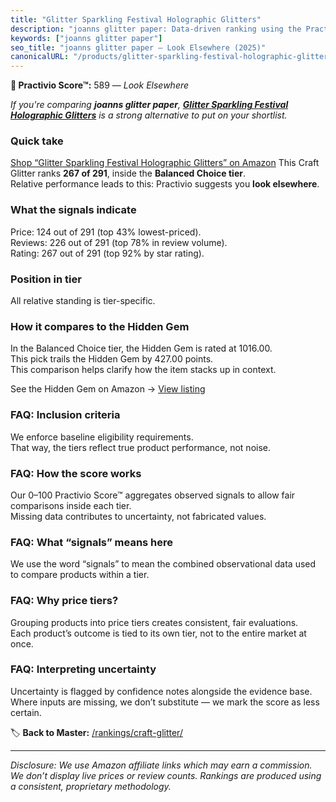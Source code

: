 ```yaml
---
title: "Glitter Sparkling Festival Holographic Glitters"
description: "joanns glitter paper: Data-driven ranking using the Practivio Score™. Positioned by quality, value, demand, findability, momentum."
keywords: ["joanns glitter paper"]
seo_title: "joanns glitter paper — Look Elsewhere (2025)"
canonicalURL: "/products/glitter-sparkling-festival-holographic-glitters-B0FHWD4349/"
---
```


**🚫 Practivio Score™:** 589 — _Look Elsewhere_


*If you're comparing **joanns glitter paper**, **[Glitter Sparkling Festival Holographic Glitters](https://www.amazon.com/dp/B0FHWD4349?tag=practivio-20)** is a strong alternative to put on your shortlist.*
### Quick take
[Shop “Glitter Sparkling Festival Holographic Glitters” on Amazon](https://www.amazon.com/dp/B0FHWD4349?tag=practivio-20)
This Craft Glitter ranks **267 of 291**, inside the **Balanced Choice tier**.  
Relative performance leads to this: Practivio suggests you **look elsewhere**.

### What the signals indicate
Price: 124 out of 291 (top 43% lowest-priced).  
Reviews: 226 out of 291 (top 78% in review volume).  
Rating: 267 out of 291 (top 92% by star rating).  

### Position in tier
All relative standing is tier-specific.

### How it compares to the Hidden Gem
In the Balanced Choice tier, the Hidden Gem is rated at 1016.00.  
This pick trails the Hidden Gem by 427.00 points.  
This comparison helps clarify how the item stacks up in context.  

See the Hidden Gem on Amazon → [View listing](https://www.amazon.com/dp/B009WLPEJA?tag=practivio-20)

### FAQ: Inclusion criteria
We enforce baseline eligibility requirements.  
That way, the tiers reflect true product performance, not noise.

### FAQ: How the score works
Our 0–100 Practivio Score™ aggregates observed signals to allow fair comparisons inside each tier.  
Missing data contributes to uncertainty, not fabricated values.

### FAQ: What “signals” means here
We use the word “signals” to mean the combined observational data used to compare products within a tier.

### FAQ: Why price tiers?
Grouping products into price tiers creates consistent, fair evaluations.  
Each product’s outcome is tied to its own tier, not to the entire market at once.

### FAQ: Interpreting uncertainty
Uncertainty is flagged by confidence notes alongside the evidence base.  
Where inputs are missing, we don’t substitute — we mark the score as less certain.


🏷️ **Back to Master:** [/rankings/craft-glitter/](/rankings/craft-glitter/)

---
_Disclosure: We use Amazon affiliate links which may earn a commission. We don’t display live prices or review counts. Rankings are produced using a consistent, proprietary methodology._
